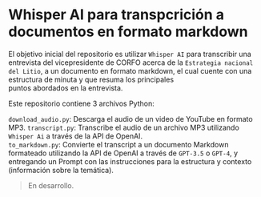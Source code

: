 # Whisper AI para transpcrición a documentos en formato markdown

El objetivo inicial del repositorio es utilizar `Whisper AI` para transcribir una entrevista del vicepresidente de CORFO acerca de la `Estrategia nacional del Litio`, a un documento
en formato markdown, el cual cuente con una estructura de minuta y que resuma los principales  
puntos abordados en la entrevista.  

Este repositorio contiene 3 archivos Python:

`download_audio.py`: Descarga el audio de un video de YouTube en formato MP3.
`transcript.py`: Transcribe el audio de un archivo MP3 utilizando `Whisper Ai` a través de la API de OpenAI.  
`to_markdown.py`: Convierte el transcript a un documento Markdown formateado utilizando la API de OpenAI a través de `GPT-3.5` o `GPT-4`, y entregando un Prompt con las instrucciones para la estructura y contexto (información sobre la temática).  

> En desarrollo.  
